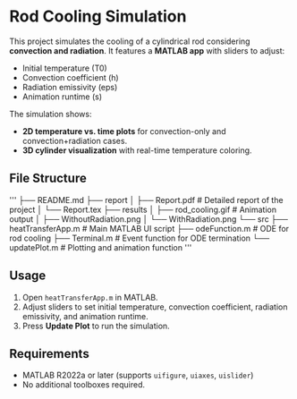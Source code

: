 
# Rod Cooling Simulation

This project simulates the cooling of a cylindrical rod considering **convection and radiation**.
It features a **MATLAB app** with sliders to adjust:

- Initial temperature (T0) 
- Convection coefficient (h) 
- Radiation emissivity (eps) 
- Animation runtime (s) 

The simulation shows:

- **2D temperature vs. time plots** for convection-only and convection+radiation cases. 
- **3D cylinder visualization** with real-time temperature coloring. 

## File Structure

'''
├── README.md
├── report
│ ├── Report.pdf # Detailed report of the project
│ └── Report.tex
├── results
│ ├── rod_cooling.gif # Animation output
│ ├── WithoutRadiation.png
│ └── WithRadiation.png
└── src
├── heatTransferApp.m # Main MATLAB UI script
├── odeFunction.m # ODE for rod cooling
├── Terminal.m # Event function for ODE termination
└── updatePlot.m # Plotting and animation function
'''


## Usage

1. Open `heatTransferApp.m` in MATLAB. 
2. Adjust sliders to set initial temperature, convection coefficient, radiation emissivity, and animation runtime. 
3. Press **Update Plot** to run the simulation. 

## Requirements

- MATLAB R2022a or later (supports `uifigure`, `uiaxes`, `uislider`) 
- No additional toolboxes required. 


